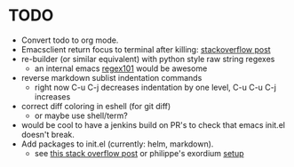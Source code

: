 # TODO
  * Convert todo to org mode.
  * Emacsclient return focus to terminal after killing: [stackoverflow post](https://stackoverflow.com/questions/47496959/how-to-return-focus-to-terminal-after-closing-gui-emacsclient-on-mac-os-x)
  * re-builder (or similar equivalent) with python style raw string regexes
      * an internal emacs [regex101](https://regex101.com/) would be awesome
  * reverse markdown sublist indentation commands
      * right now C-u C-j decreases indentation by one level, C-u C-u C-j increases
  * correct diff coloring in eshell (for git diff)
      * or maybe use shell/term?
  * would be cool to have a jenkins build on PR's to check that emacs init.el doesn't break.
  * Add packages to init.el (currently: helm, markdown).
      * see [this stack overflow post](https://stackoverflow.com/questions/10092322/how-to-automatically-install-emacs-packages-by-specifying-a-list-of-package-name) or philippe's exordium [setup](https://github.com/philippe-grenet/exordium/blob/master/init.el#L193)
